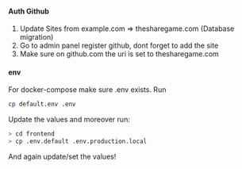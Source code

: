 #### Auth Github
1. Update Sites from example.com => thesharegame.com (Database migration)
2. Go to admin panel register github, dont forget to add the site
3. Make sure on github.com the uri is set to thesharegame.com


#### env
For docker-compose make sure .env exists. Run 
```bash
cp default.env .env
```
Update the values and moreover run:
```bash
> cd frontend
> cp .env.default .env.production.local
```
And again update/set the values!
